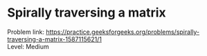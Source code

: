 # Spirally traversing a matrix
Problem link: https://practice.geeksforgeeks.org/problems/spirally-traversing-a-matrix-1587115621/1 <br>
Level: Medium